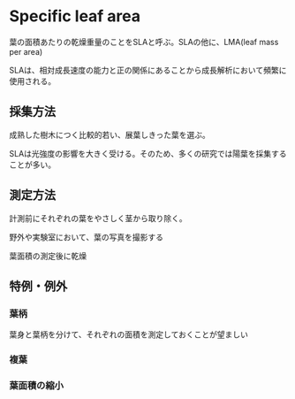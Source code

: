 # Specific leaf area

葉の面積あたりの乾燥重量のことをSLAと呼ぶ。SLAの他に、LMA(leaf mass per area)

SLAは、相対成長速度の能力と正の関係にあることから成長解析において頻繁に使用される。


## 採集方法

成熟した樹木につく比較的若い、展葉しきった葉を選ぶ。

SLAは光強度の影響を大きく受ける。そのため、多くの研究では陽葉を採集することが多い。

## 測定方法

計測前にそれぞれの葉をやさしく茎から取り除く。

野外や実験室において、葉の写真を撮影する

葉面積の測定後に乾燥

## 特例・例外

### 葉柄

葉身と葉柄を分けて、それぞれの面積を測定しておくことが望ましい

### 複葉

### 葉面積の縮小


